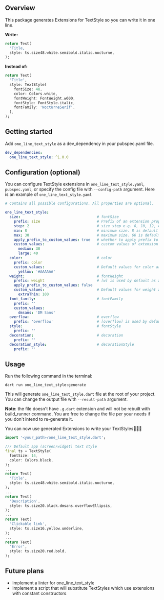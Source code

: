 ## Overview
This package generates Extensions for TextStyle so you can write it in one line.

**Write:**
```dart
return Text(
  'Title,  
  style: ts.size48.white.semibold.italic.nocturne,
);
```
**Instead of:**
```dart
return Text(  
  'Title',  
  style: TextStyle(
    fontSize: 48,
    color: Colors.white,
    fontWeight: FontWeight.w600,
    fontStyle: FontStyle.italic,
    fontFamily: 'NocturneSerif',
  ),  
);
```


## Getting started

Add `one_line_text_style` as a dev_dependency in your pubspec.yaml file.
```yaml
dev_dependencies:
  one_line_text_style: ^1.0.0
```

## Configuration (optional)
You can configure TextStyle extensions in `one_line_text_style.yaml`, `pubspec.yaml`, or specify the config file with `--config-path` argument.
Here is an example of `one_line_text_style.yaml`

```yaml
# Contains all possible configurations. All properties are optional.

one_line_text_style:
  size:                                   # fontSize
    prefix: size                          # Prefix of an extension property. [size] is used by default as a name can't start with a digit
    step: 2                               # size step e.g. 8, 10, 12, etc. 2 is a default value
    min: 8                                # minimum size. 8 is default value
    max: 30                               # maximum size. 60 is default value
    apply_prefix_to_custom_values: true   # whether to apply prefix to custom values. Default value is false
    custom_values:                        # custom values of extension
      medium: 30
      large: 40
  color:                                  # color
    prefix: color
    custom_values:                        # Default values for color are white, black, grey, red. You can override those here or add other if needed. Both 0xFF000000 and #000000 syntax is appropriate.
      yellow: '#AAAAAA'
  weight:                                 # fontWeight
    prefix: weight                        # [w] is used by default as a name can't start with a digit
    apply_prefix_to_custom_values: false
    custom_values:                        # Default values for weight are semibold, bold. You can override those here or add other if needed.
      extraThin: 100
  font_family:                            # fontFamily
    prefix: ''
    custom_values:
      dmsans: 'DM Sans'
  overflow:                               # overflow
    prefix: 'overflow'                    # [overflow] is used by default
  style:                                  # fontStyle
    prefix: ''
  decoration:                             # decoration
    prefix: ''
  decoration_style:                       # decorationStyle
    prefix: ''
```

## Usage
Run the following command in the terminal:

`dart run one_line_text_style:generate`

This will generate `one_line_text_style.dart` file at the root of your project. You can change the output file with `--result-path` argument.

**Note:** the file doesn't have `.g.dart` extension and will not be rebuilt with build_runner command. You are free to change the file per your needs if you don't intend to re-generate it.

You can now use generated Extensions to write your TextStyles🎉🎉🎉

```dart
import '<your_path>/one_line_text_style.dart';

/// Default app (screen/widget) text style
final ts = TextStyle(
  fontSize: 14,
  color: Colors.black,
);
...
return Text(  
  'Title',
  style: ts.size48.white.semibold.italic.nocturne,  
);
...
return Text(  
  'Description',
  style: ts.size20.black.dmsans.overflowEllipsis,  
);
...
return Text(  
  'Clickable link',
  style: ts.size16.yellow.underline,  
);
...
return Text(  
  'Error',
  style: ts.size20.red.bold,  
);
```

## Future plans

- Implement a linter for one_line_text_style
- Implement a script that will substitute TextStyles which use extensions with constant constructors